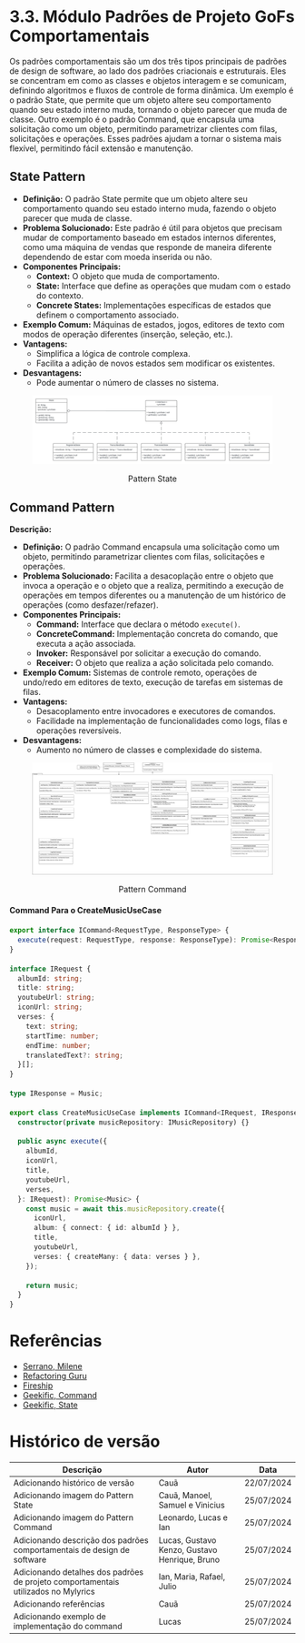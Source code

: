 # 3.3. Módulo Padrões de Projeto GoFs Comportamentais

Os padrões comportamentais são um dos três tipos principais de padrões de design de software, ao lado dos padrões criacionais e estruturais. Eles se concentram em como as classes e objetos interagem e se comunicam, definindo algoritmos e fluxos de controle de forma dinâmica. Um exemplo é o padrão State, que permite que um objeto altere seu comportamento quando seu estado interno muda, tornando o objeto parecer que muda de classe. Outro exemplo é o padrão Command, que encapsula uma solicitação como um objeto, permitindo parametrizar clientes com filas, solicitações e operações. Esses padrões ajudam a tornar o sistema mais flexível, permitindo fácil extensão e manutenção.

## State Pattern

- **Definição:** O padrão State permite que um objeto altere seu comportamento quando seu estado interno muda, fazendo o objeto parecer que muda de classe.
- **Problema Solucionado:** Este padrão é útil para objetos que precisam mudar de comportamento baseado em estados internos diferentes, como uma máquina de vendas que responde de maneira diferente dependendo de estar com moeda inserida ou não.
- **Componentes Principais:**
  - **Context:** O objeto que muda de comportamento.
  - **State:** Interface que define as operações que mudam com o estado do contexto.
  - **Concrete States:** Implementações específicas de estados que definem o comportamento associado.
- **Exemplo Comum:** Máquinas de estados, jogos, editores de texto com modos de operação diferentes (inserção, seleção, etc.).
- **Vantagens:**
  - Simplifica a lógica de controle complexa.
  - Facilita a adição de novos estados sem modificar os existentes.
- **Desvantagens:**
  - Pode aumentar o número de classes no sistema.

<figure align="center">

![Pattern State](../assets/gofsComportamentais/PatternState.jpeg)

  <figcaption>Pattern State</figcaption>
</figure>



## Command Pattern

**Descrição:**

- **Definição:** O padrão Command encapsula uma solicitação como um objeto, permitindo parametrizar clientes com filas, solicitações e operações.
- **Problema Solucionado:** Facilita a desacoplação entre o objeto que invoca a operação e o objeto que a realiza, permitindo a execução de operações em tempos diferentes ou a manutenção de um histórico de operações (como desfazer/refazer).
- **Componentes Principais:**
  - **Command:** Interface que declara o método `execute()`.
  - **ConcreteCommand:** Implementação concreta do comando, que executa a ação associada.
  - **Invoker:** Responsável por solicitar a execução do comando.
  - **Receiver:** O objeto que realiza a ação solicitada pelo comando.
- **Exemplo Comum:** Sistemas de controle remoto, operações de undo/redo em editores de texto, execução de tarefas em sistemas de filas.
- **Vantagens:**
  - Desacoplamento entre invocadores e executores de comandos.
  - Facilidade na implementação de funcionalidades como logs, filas e operações reversíveis.
- **Desvantagens:**
  - Aumento no número de classes e complexidade do sistema.

<figure align="center">

![Pattern Command](../assets/gofsComportamentais/PatternCommands.png)

  <figcaption>Pattern Command</figcaption>
</figure>

#### **Command Para o CreateMusicUseCase**
```typescript
export interface ICommand<RequestType, ResponseType> {
  execute(request: RequestType, response: ResponseType): Promise<ResponseType>;
}

interface IRequest {
  albumId: string;
  title: string;
  youtubeUrl: string;
  iconUrl: string;
  verses: {
    text: string;
    startTime: number;
    endTime: number;
    translatedText?: string;
  }[];
}

type IResponse = Music;

export class CreateMusicUseCase implements ICommand<IRequest, IResponse> {
  constructor(private musicRepository: IMusicRepository) {}

  public async execute({
    albumId,
    iconUrl,
    title,
    youtubeUrl,
    verses,
  }: IRequest): Promise<Music> {
    const music = await this.musicRepository.create({
      iconUrl,
      album: { connect: { id: albumId } },
      title,
      youtubeUrl,
      verses: { createMany: { data: verses } },
    });

    return music;
  }
}
```
# Referências
- [Serrano, Milene](https://aprender3.unb.br/pluginfile.php/2790266/mod_label/intro/Arquitetura%20e%20Desenho%20de%20Software%20-%20Aula%20GoFs%20Estruturais%20-%20Profa.%20Milene.pdf)
- [Refactoring Guru](https://refactoring.guru/pt-br/design-patterns/behavioral-patterns)
- [Fireship](https://youtu.be/tv-_1er1mWI?si=9QQtWoqDZMSPgbMH)
- [Geekific, Command](https://www.youtube.com/watch?v=UfGD60BYzPM&list=PLlsmxlJgn1HJpa28yHzkBmUY-Ty71ZUGc&index=8)
- [Geekific, State](https://www.youtube.com/watch?v=abX4xzaAsoc&list=PLlsmxlJgn1HJpa28yHzkBmUY-Ty71ZUGc&index=13)

# Histórico de versão

| Descrição                                                                          | Autor                                         | Data       |
| ---------------------------------------------------------------------------------- | --------------------------------------------- | ---------- |
| Adicionando histórico de versão                                                    | Cauã                                          | 22/07/2024 |
| Adicionando imagem do Pattern State                                                | Cauã, Manoel, Samuel e Vinicius               | 25/07/2024 |
| Adicionando imagem do Pattern Command                                              | Leonardo, Lucas e Ian                         | 25/07/2024 |
| Adicionando descrição dos padrões comportamentais de design de software            | Lucas, Gustavo Kenzo, Gustavo Henrique, Bruno | 25/07/2024 |
| Adicionando detalhes dos padrões de projeto comportamentais utilizados no Mylyrics | Ian, Maria, Rafael, Julio                     | 25/07/2024 |
| Adicionando referências                                                            | Cauã                                          | 25/07/2024 |
| Adicionando exemplo de implementação do command                                    | Lucas                                         | 25/07/2024 |

